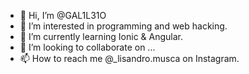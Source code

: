 - 👋 Hi, I’m @GAL1L31O
- 👀 I’m interested in programming and web hacking.
- 🌱 I’m currently learning Ionic & Angular.
- 💞️ I’m looking to collaborate on ...
- 📫 How to reach me @_lisandro.musca on Instagram.

<!---
GAL1L31O/GAL1L31O is a ✨ special ✨ repository because its `README.md` (this file) appears on your GitHub profile.
You can click the Preview link to take a look at your changes.
--->
